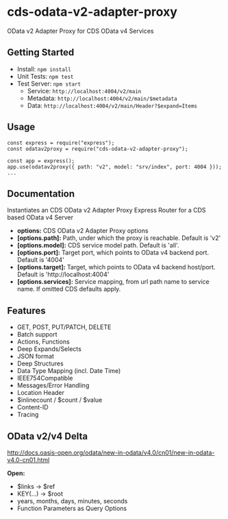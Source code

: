 # cds-odata-v2-adapter-proxy

OData v2 Adapter Proxy for CDS OData v4 Services

## Getting Started

- Install: `npm install`
- Unit Tests: `npm test`
- Test Server: `npm start`
    - Service: `http://localhost:4004/v2/main`
    - Metadata: `http://localhost:4004/v2/main/$metadata`
    - Data: `http://localhost:4004/v2/main/Header?$expand=Items`

## Usage

```
const express = require("express");
const odatav2proxy = require("cds-odata-v2-adapter-proxy");

const app = express();
app.use(odatav2proxy({ path: "v2", model: "srv/index", port: 4004 }));
...
```

## Documentation

Instantiates an CDS OData v2 Adapter Proxy Express Router for a CDS based OData v4 Server
- **options:** CDS OData v2 Adapter Proxy options
- **[options.path]:** Path, under which the proxy is reachable. Default is 'v2'
- **[options.model]:** CDS service model path. Default is 'all'.
- **[options.port]:** Target port, which points to OData v4 backend port. Default is '4004'
- **[options.target]:** Target, which points to OData v4 backend host/port. Default is 'http://localhost:4004'
- **[options.services]:** Service mapping, from url path name to service name. If omitted CDS defaults apply.

## Features

- GET, POST, PUT/PATCH, DELETE
- Batch support
- Actions, Functions
- Deep Expands/Selects
- JSON format
- Deep Structures
- Data Type Mapping (incl. Date Time)
- IEEE754Compatible
- Messages/Error Handling
- Location Header
- $inlinecount / $count / $value
- Content-ID
- Tracing

## OData v2/v4 Delta
 
 http://docs.oasis-open.org/odata/new-in-odata/v4.0/cn01/new-in-odata-v4.0-cn01.html

**Open:**
- $links -> $ref
- KEY(...) -> $root
- years, months, days, minutes, seconds
- Function Parameters as Query Options
